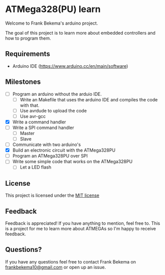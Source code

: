 # ATMega328(PU) learn
Welcome to Frank Bekema's arduino project.

The goal of this project is to learn more about embedded controllers and how to program them.

## Requirements
- Arduino IDE (https://www.arduino.cc/en/main/software)

## Milestones
- [ ] Program an arduino without the arduio IDE.
  - [ ] Write an Makefile that uses the arduino IDE and compiles the code with that.
  - [ ] Use avrdude to upload the code
  - [ ] Use avr-gcc
- [x] Write a command handler
- [ ] Write a SPI command handler
  - [ ] Master
  - [ ] Slave
- [ ] Communicate with two arduino's
- [x] Build an electronic circuit with the ATMega328PU
- [ ] Program an ATMega328PU over SPI
- [ ] Write some simple code that works on the ATMega328PU
  - [ ] Let a LED flash

## License
This project is licensed under the [MIT license](https://opensource.org/licenses/MIT)

## Feedback
Feedback is appreciated! If you have anything to mention, feel free to. This is a project for me to learn more about ATMEGAs so I'm happy to receive feedback.

## Questions?
If you have any questions feel free to contact Frank Bekema on frankbekema10@gmail.com or open up an issue.
